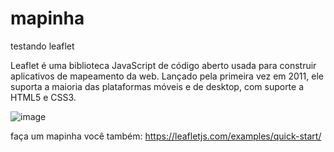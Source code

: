 # mapinha
testando leaflet

Leaflet é uma biblioteca JavaScript de código aberto usada para construir aplicativos de mapeamento da web. Lançado pela primeira vez em 2011, ele suporta a maioria das plataformas móveis e de desktop, com suporte a HTML5 e CSS3.


![image](https://user-images.githubusercontent.com/67984677/122613963-1bfbfd80-d05c-11eb-92bb-d69d1fd9f680.png)



faça um mapinha você também:
https://leafletjs.com/examples/quick-start/
